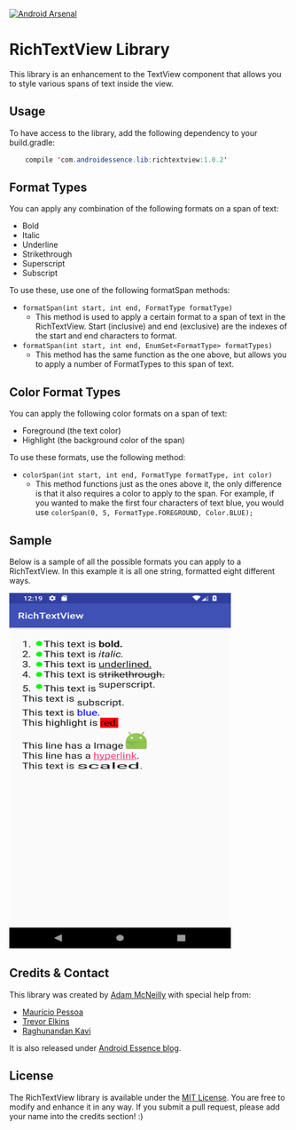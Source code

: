[![Android Arsenal](https://img.shields.io/badge/Android%20Arsenal-RichTextView-brightgreen.svg?style=flat)](http://android-arsenal.com/details/1/3483)

RichTextView Library
=============

This library is an enhancement to the TextView component that allows you to style various spans of text inside the view.


Usage
-----

To have access to the library, add the following dependency to your build.gradle:

```java
	compile 'com.androidessence.lib:richtextview:1.0.2'
```

Format Types
------------

You can apply any combination of the following formats on a span of text:

- Bold
- Italic
- Underline
- Strikethrough
- Superscript
- Subscript

To use these, use one of the following formatSpan methods:

- `formatSpan(int start, int end, FormatType formatType)`
	- This method is used to apply a certain format to a span of text in the RichTextView. Start (inclusive) and end (exclusive) are the indexes of the start and end characters to format.
- `formatSpan(int start, int end, EnumSet<FormatType> formatTypes)`
	- This method has the same function as the one above, but allows you to apply a number of FormatTypes to this span of text.

Color Format Types
------------------

You can apply the following color formats on a span of text:

- Foreground (the text color)
- Highlight (the background color of the span)

To use these formats, use the following method:
- `colorSpan(int start, int end, FormatType formatType, int color)`
	- This method functions just as the ones above it, the only difference is that it also requires a color to apply to the span. For example, if you wanted to make the first four characters of text blue, you would use `colorSpan(0, 5, FormatType.FOREGROUND, Color.BLUE);`

Sample
-----

Below is a sample of all the possible formats you can apply to a RichTextView. In this example it is all one string, formatted eight different ways.

<img src='sample.png' width='400' height='640' />

Credits & Contact
-----------------

This library was created by [Adam McNeilly](http://adammcneilly.com) with special help from:
 - [Maurício Pessoa](https://github.com/Mauker1)
 - [Trevor Elkins](http://trevore.com)
 - [Raghunandan Kavi](https://github.com/raghunandankavi2010)

It is also released under [Android Essence blog](http://androidessence.com/).

License
-------

The RichTextView library is available under the [MIT License](https://opensource.org/licenses/MIT). You are free to modify and enhance it in any way. If you submit a pull request, please add your name into the credits section! :)
